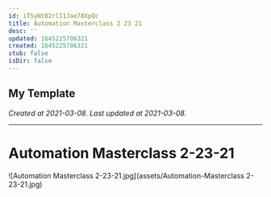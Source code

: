 ```yaml
---
id: iTSyNt02rlI1Jae78XpQc
title: Automation Masterclass 2 23 21
desc: ''
updated: 1645225706321
created: 1645225706321
stub: false
isDir: false
---
```

My Template
---

_Created at 2021-03-08._
_Last updated at 2021-03-08._




---

# Automation Masterclass 2-23-21


![Automation Masterclass 2-23-21.jpg](assets/Automation-Masterclass 2-23-21.jpg)

